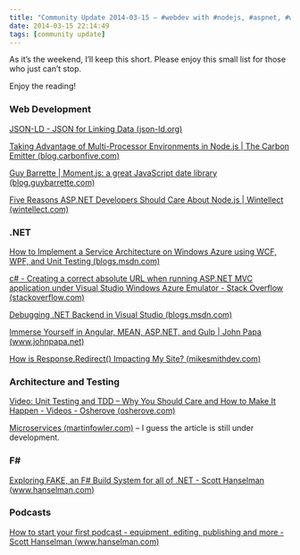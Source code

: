 ```yaml
---
title: "Community Update 2014-03-15 – #webdev with #nodejs, #aspnet, #wcf, #unittest, #jsonld and more"
date: 2014-03-15 22:14:49
tags: [community update]
---
```


As it’s the weekend, I’ll keep this short. Please enjoy this small list for those who just can’t stop.

Enjoy the reading!

### Web Development

[JSON-LD - JSON for Linking Data (json-ld.org)](http://json-ld.org/)

[Taking Advantage of Multi-Processor Environments in Node.js | The Carbon Emitter (blog.carbonfive.com)](http://blog.carbonfive.com/2014/02/28/taking-advantage-of-multi-processor-environments-in-node-js/)

[Guy Barrette | Moment.js: a great JavaScript date library (blog.guybarrette.com)](http://blog.guybarrette.com/post/2014/03/15/Momentjs-a-great-javascript-date-library.aspx)

[Five Reasons ASP.NET Developers Should Care About Node.js | Wintellect (wintellect.com)](http://wintellect.com/blogs/jlane/five-reasons-asp.net-developers-should-care-about-node.js)

### .NET

[How to Implement a Service Architecture on Windows Azure using WCF, WPF, and Unit Testing (blogs.msdn.com)](http://blogs.msdn.com/b/brunoterkaly/archive/2014/03/13/how-to-implement-a-service-architecture-on-windows-azure-using-wcf-wpf-and-unit-testing.aspx)

[c# - Creating a correct absolute URL when running ASP.NET MVC application under Visual Studio Windows Azure Emulator - Stack Overflow (stackoverflow.com)](http://stackoverflow.com/questions/18450946/creating-a-correct-absolute-url-when-running-asp-net-mvc-application-under-visua)

[Debugging .NET Backend in Visual Studio (blogs.msdn.com)](http://blogs.msdn.com/b/azuremobile/archive/2014/03/14/debugging-net-backend-in-visual-studio.aspx)

[Immerse Yourself in Angular, MEAN, ASP.NET, and Gulp | John Papa (www.johnpapa.net)](http://www.johnpapa.net/immerse-yourself-in-angular-mean-node-asp-net-and-gulp/)

[How is Response.Redirect() Impacting My Site? (mikesmithdev.com)](http://mikesmithdev.com/blog/response-redirect-issues/)

### Architecture and Testing

[Video: Unit Testing and TDD – Why You Should Care and How to Make It Happen - Videos - Osherove (osherove.com)](http://osherove.com/videos/2013/10/16/video-unit-testing-and-tdd-ndash-why-you-should-care-and-how.html)

[Microservices (martinfowler.com)](http://martinfowler.com/articles/microservices.html) – I guess the article is still under development.

### F#

[Exploring FAKE, an F# Build System for all of .NET - Scott Hanselman (www.hanselman.com)](http://www.hanselman.com/blog/ExploringFAKEAnFBuildSystemForAllOfNET.aspx)

### Podcasts

[How to start your first podcast - equipment, editing, publishing and more - Scott Hanselman (www.hanselman.com)](http://www.hanselman.com/blog/HowToStartYourFirstPodcastEquipmentEditingPublishingAndMore.aspx)